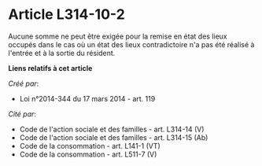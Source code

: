 # Article L314-10-2

Aucune somme ne peut être exigée pour la remise en état des lieux occupés dans le cas où un état des lieux contradictoire n'a
pas été réalisé à l'entrée et à la sortie du résident.

**Liens relatifs à cet article**

_Créé par_:

  - Loi n°2014-344 du 17 mars 2014 - art. 119

_Cité par_:

  - Code de l'action sociale et des familles - art. L314-14 (V)
  - Code de l'action sociale et des familles - art. L314-15 (Ab)
  - Code de la consommation - art. L141-1 (VT)
  - Code de la consommation - art. L511-7 (V)
